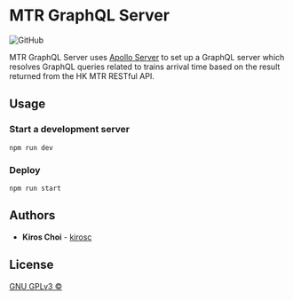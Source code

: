 # MTR GraphQL Server
![GitHub](https://img.shields.io/github/license/kirosc/mtr-graphql)

MTR GraphQL Server uses [Apollo Server](https://github.com/apollographql/apollo-server) to set up a GraphQL server which resolves GraphQL queries related to trains arrival time based on the result returned from the HK MTR RESTful API.
## Usage
### Start a development server
```
npm run dev
```
### Deploy
```
npm run start
```
## Authors
* **Kiros Choi** - [kirosc](https://github.com/kirosc)
## License
[GNU GPLv3 ©](../LICENSE)
